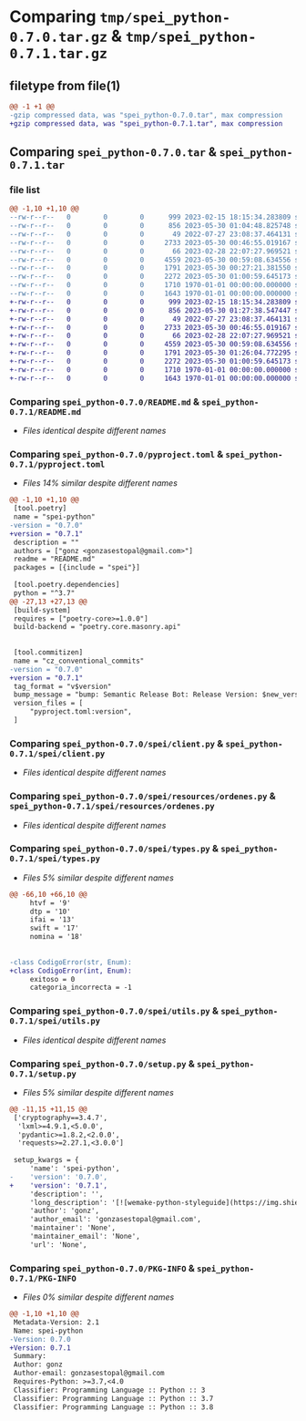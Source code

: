 # Comparing `tmp/spei_python-0.7.0.tar.gz` & `tmp/spei_python-0.7.1.tar.gz`

## filetype from file(1)

```diff
@@ -1 +1 @@
-gzip compressed data, was "spei_python-0.7.0.tar", max compression
+gzip compressed data, was "spei_python-0.7.1.tar", max compression
```

## Comparing `spei_python-0.7.0.tar` & `spei_python-0.7.1.tar`

### file list

```diff
@@ -1,10 +1,10 @@
--rw-r--r--   0        0        0      999 2023-02-15 18:15:34.283809 spei_python-0.7.0/README.md
--rw-r--r--   0        0        0      856 2023-05-30 01:04:48.825748 spei_python-0.7.0/pyproject.toml
--rw-r--r--   0        0        0       49 2022-07-27 23:08:37.464131 spei_python-0.7.0/spei/__init__.py
--rw-r--r--   0        0        0     2733 2023-05-30 00:46:55.019167 spei_python-0.7.0/spei/client.py
--rw-r--r--   0        0        0       66 2023-02-28 22:07:27.969521 spei_python-0.7.0/spei/resources/__init__.py
--rw-r--r--   0        0        0     4559 2023-05-30 00:59:08.634556 spei_python-0.7.0/spei/resources/ordenes.py
--rw-r--r--   0        0        0     1791 2023-05-30 00:27:21.381550 spei_python-0.7.0/spei/types.py
--rw-r--r--   0        0        0     2272 2023-05-30 01:00:59.645173 spei_python-0.7.0/spei/utils.py
--rw-r--r--   0        0        0     1710 1970-01-01 00:00:00.000000 spei_python-0.7.0/setup.py
--rw-r--r--   0        0        0     1643 1970-01-01 00:00:00.000000 spei_python-0.7.0/PKG-INFO
+-rw-r--r--   0        0        0      999 2023-02-15 18:15:34.283809 spei_python-0.7.1/README.md
+-rw-r--r--   0        0        0      856 2023-05-30 01:27:38.547447 spei_python-0.7.1/pyproject.toml
+-rw-r--r--   0        0        0       49 2022-07-27 23:08:37.464131 spei_python-0.7.1/spei/__init__.py
+-rw-r--r--   0        0        0     2733 2023-05-30 00:46:55.019167 spei_python-0.7.1/spei/client.py
+-rw-r--r--   0        0        0       66 2023-02-28 22:07:27.969521 spei_python-0.7.1/spei/resources/__init__.py
+-rw-r--r--   0        0        0     4559 2023-05-30 00:59:08.634556 spei_python-0.7.1/spei/resources/ordenes.py
+-rw-r--r--   0        0        0     1791 2023-05-30 01:26:04.772295 spei_python-0.7.1/spei/types.py
+-rw-r--r--   0        0        0     2272 2023-05-30 01:00:59.645173 spei_python-0.7.1/spei/utils.py
+-rw-r--r--   0        0        0     1710 1970-01-01 00:00:00.000000 spei_python-0.7.1/setup.py
+-rw-r--r--   0        0        0     1643 1970-01-01 00:00:00.000000 spei_python-0.7.1/PKG-INFO
```

### Comparing `spei_python-0.7.0/README.md` & `spei_python-0.7.1/README.md`

 * *Files identical despite different names*

### Comparing `spei_python-0.7.0/pyproject.toml` & `spei_python-0.7.1/pyproject.toml`

 * *Files 14% similar despite different names*

```diff
@@ -1,10 +1,10 @@
 [tool.poetry]
 name = "spei-python"
-version = "0.7.0"
+version = "0.7.1"
 description = ""
 authors = ["gonz <gonzasestopal@gmail.com>"]
 readme = "README.md"
 packages = [{include = "spei"}]
 
 [tool.poetry.dependencies]
 python = "^3.7"
@@ -27,13 +27,13 @@
 [build-system]
 requires = ["poetry-core>=1.0.0"]
 build-backend = "poetry.core.masonry.api"
 
 
 [tool.commitizen]
 name = "cz_conventional_commits"
-version = "0.7.0"
+version = "0.7.1"
 tag_format = "v$version"
 bump_message = "bump: Semantic Release Bot: Release Version: $new_version 🤖🚀 [skip ci]"
 version_files = [
     "pyproject.toml:version",
 ]
```

### Comparing `spei_python-0.7.0/spei/client.py` & `spei_python-0.7.1/spei/client.py`

 * *Files identical despite different names*

### Comparing `spei_python-0.7.0/spei/resources/ordenes.py` & `spei_python-0.7.1/spei/resources/ordenes.py`

 * *Files identical despite different names*

### Comparing `spei_python-0.7.0/spei/types.py` & `spei_python-0.7.1/spei/types.py`

 * *Files 5% similar despite different names*

```diff
@@ -66,10 +66,10 @@
     htvf = '9'
     dtp = '10'
     ifai = '13'
     swift = '17'
     nomina = '18'
 
 
-class CodigoError(str, Enum):
+class CodigoError(int, Enum):
     exitoso = 0
     categoria_incorrecta = -1
```

### Comparing `spei_python-0.7.0/spei/utils.py` & `spei_python-0.7.1/spei/utils.py`

 * *Files identical despite different names*

### Comparing `spei_python-0.7.0/setup.py` & `spei_python-0.7.1/setup.py`

 * *Files 5% similar despite different names*

```diff
@@ -11,15 +11,15 @@
 ['cryptography==3.4.7',
  'lxml>=4.9.1,<5.0.0',
  'pydantic>=1.8.2,<2.0.0',
  'requests>=2.27.1,<3.0.0']
 
 setup_kwargs = {
     'name': 'spei-python',
-    'version': '0.7.0',
+    'version': '0.7.1',
     'description': '',
     'long_description': '[![wemake-python-styleguide](https://img.shields.io/badge/style-wemake-000000.svg)](https://github.com/wemake-services/wemake-python-styleguide)\n\nspei-python\n===========\n\nA library for accessing the SPEI API for python.\n\n\n## Installation\nUse the package manager [poetry](https://pypi.org/project/poetry/) to install.\n\n    poetry install spei-python\n\n## Test\nTested with [mamba](https://mamba-framework.readthedocs.io/en/latest/), install poetry dev packages and then run tests.\n\n    poetry run make test\n\n## Contributing\nPull requests are welcome. For major changes, please open an issue first to discuss what you would like to change.\n\nPlease make sure to update tests as appropriate.\n\n## License\n[MIT](https://choosealicense.com/licenses/mit/)\n\n## Checksum Generator\nThis repo includes a utility to generate [firma digital aplicada](https://www.notion.so/fondeadoraroot/Algoritmo-de-Firma-e-Karpay-SPEI-02e6c25b7c5943bea054ae37c9605bdc)\n\n```sh\npython bin/generate_checksum.py bin/message.json\n```\n',
     'author': 'gonz',
     'author_email': 'gonzasestopal@gmail.com',
     'maintainer': 'None',
     'maintainer_email': 'None',
     'url': 'None',
```

### Comparing `spei_python-0.7.0/PKG-INFO` & `spei_python-0.7.1/PKG-INFO`

 * *Files 0% similar despite different names*

```diff
@@ -1,10 +1,10 @@
 Metadata-Version: 2.1
 Name: spei-python
-Version: 0.7.0
+Version: 0.7.1
 Summary: 
 Author: gonz
 Author-email: gonzasestopal@gmail.com
 Requires-Python: >=3.7,<4.0
 Classifier: Programming Language :: Python :: 3
 Classifier: Programming Language :: Python :: 3.7
 Classifier: Programming Language :: Python :: 3.8
```

